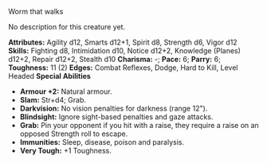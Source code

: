 Worm that walks

No description for this creature yet.

**Attributes:** Agility d12, Smarts d12+1, Spirit d8, Strength d6, Vigor
d12
**Skills:** Fighting d8, Intimidation d10, Notice d12+2, Knowledge
(Planes) d12+2, Repair d12+2, Stealth d10
**Charisma:** -; **Pace:** 6; **Parry:** 6; **Toughness:** 11 (2)
**Edges:** Combat Reflexes, Dodge, Hard to Kill, Level Headed
**Special Abilities**
- **Armour +2:** Natural armour.
- **Slam:** Str+d4; Grab.
- **Darkvision:** No vision penalties for darkness (range 12").
- **Blindsight:** Ignore sight-based penalties and gaze attacks.
- **Grab:** Pin your opponent if you hit with a raise, they require a
raise on an opposed Strength roll to escape.
- **Immunities:** Sleep, disease, poison and paralysis.
- **Very Tough:** +1 Toughness.

